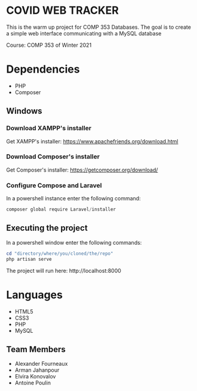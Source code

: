 # COVID WEB TRACKER
This is the warm up project for COMP 353 Databases. The goal is to create a simple web interface communicating with a MySQL database

Course: COMP 353 of Winter 2021

# Dependencies
* PHP
* Composer

## Windows
### Download XAMPP's installer
Get XAMPP's installer: https://www.apachefriends.org/download.html

### Download Composer's installer
Get Composer's installer: https://getcomposer.org/download/

### Configure Compose and Laravel
In a powershell instance enter the following command:
```powershell
composer global require Laravel/installer
```

## Executing the project
In a powershell window enter the following commands:
```powershell
cd "directory/where/you/cloned/the/repo"
php artisan serve
```
The project will run here: http://localhost:8000

# Languages 

* HTML5
* CSS3
* PHP
* MySQL 

## Team Members

* Alexander Fourneaux
* Arman Jahanpour
* Elvira Konovalov
* Antoine Poulin
